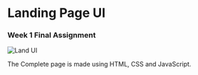 # Landing Page UI

### Week 1 Final Assignment

![Land UI](https://user-images.githubusercontent.com/77887030/178142279-efef51ab-908c-4e45-998b-07507cbfb271.PNG)

The Complete page is made using HTML, CSS and JavaScript.
